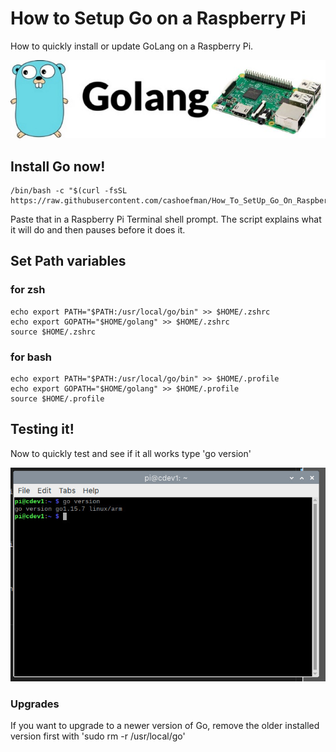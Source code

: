 # How to Setup Go on a Raspberry Pi

How to quickly install or update GoLang on a Raspberry Pi.

![GO](images/GoOnPi.jpg)

## Install Go now!

```
/bin/bash -c "$(curl -fsSL https://raw.githubusercontent.com/cashoefman/How_To_SetUp_Go_On_Raspberry_Pi/HEAD/getgo.sh)"
```

Paste that in a Raspberry Pi Terminal shell prompt. The script explains what it will do and then pauses before it does it.

## Set Path variables

### for zsh
```
echo export PATH="$PATH:/usr/local/go/bin" >> $HOME/.zshrc
echo export GOPATH="$HOME/golang" >> $HOME/.zshrc
source $HOME/.zshrc
```

### for bash
```
echo export PATH="$PATH:/usr/local/go/bin" >> $HOME/.profile
echo export GOPATH="$HOME/golang" >> $HOME/.profile
source $HOME/.profile
```

## Testing it!
Now to quickly test and see if it all works type 'go version'

![Terminal](images/terminal1.jpg)

### Upgrades

If you want to upgrade to a newer version of Go, remove the older installed version first with 'sudo rm -r /usr/local/go'

